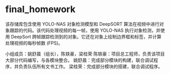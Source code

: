 # final_homework
该存储库包含使用 YOLO-NAS 对象检测模型和 DeepSORT 算法在视频中进行对象跟踪的代码。该代码处理视频的每一帧，使用 YOLO-NAS 执行对象检测，并使用 DeepSort 跨帧跟踪检测到的对象。它还在对象上绘制边界框和标签，并计算处理视频的每秒帧数 (FPS)。

小组成员：姚舒晨（组长），陈轶豪，梁桂荣
陈轶豪：项目总工程师，负责该项目大部分代码编写，与各模块整合。
姚舒晨：完成部分模块的构建，联合调试程序，并负责队伍所有文书工作。
梁桂荣：完成部分模块的搭建，联合调试程序。
